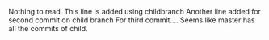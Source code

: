 Nothing to read.
This line is added using childbranch
Another line added for second commit on child branch
For third commit....
Seems like master has all the commits of child.
